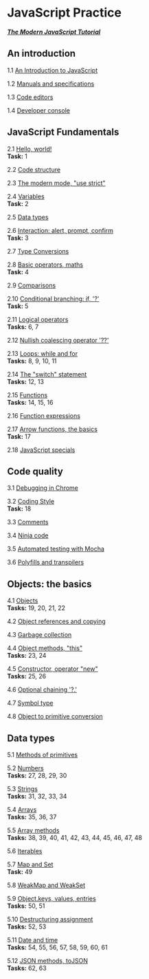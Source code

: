 # JavaScript Practice 
***[The Modern JavaScript Tutorial](https://javascript.info/javascript-specials)***

## An introduction

1.1 [An Introduction to JavaScript](https://javascript.info/intro)    

1.2 [Manuals and specifications](https://javascript.info/manuals-specifications)    

1.3 [Code editors](https://javascript.info/code-editors)    

1.4 [Developer console](https://javascript.info/devtools)   

## JavaScript Fundamentals

2.1 [Hello, world!](https://javascript.info/hello-world)      
__Task:__ 1

2.2 [Code structure](https://javascript.info/structure)   

2.3 [The modern mode, "use strict"](https://javascript.info/strict-mode)    

2.4 [Variables](https://javascript.info/variables)    
__Task:__ 2

2.5 [Data types](https://javascript.info/types)   

2.6 [Interaction: alert, prompt, confirm](https://javascript.info/alert-prompt-confirm)   
__Task:__ 3

2.7 [Type Conversions](https://javascript.info/type-conversions)    

2.8 [Basic operators, maths](https://javascript.info/operators)   
__Task:__ 4

2.9 [Comparisons](https://javascript.info/comparison)   

2.10 [Conditional branching: if, '?'](https://javascript.info/ifelse)   
__Task:__ 5

2.11 [Logical operators](https://javascript.info/logical-operators)   
__Tasks:__ 6, 7

2.12 [Nullish coalescing operator '??'](https://javascript.info/nullish-coalescing-operator)    

2.13 [Loops: while and for](https://javascript.info/while-for)    
__Tasks:__ 8, 9, 10, 11

2.14 [The "switch" statement](https://javascript.info/switch)   
__Tasks:__ 12, 13

2.15 [Functions](https://javascript.info/function-basics)   
__Tasks:__ 14, 15, 16

2.16 [Function expressions](https://javascript.info/function-expressions)   

2.17 [Arrow functions, the basics](https://javascript.info/arrow-functions-basics)    
__Task:__ 17

2.18 [JavaScript specials](https://javascript.info/javascript-specials)   

## Code quality

3.1 [Debugging in Chrome](https://javascript.info/debugging-chrome)   

3.2 [Coding Style](https://javascript.info/coding-style)    
__Task:__ 18

3.3 [Comments](https://javascript.info/comments)    

3.4 [Ninja code](https://javascript.info/ninja-code)    

3.5 [Automated testing with Mocha](https://javascript.info/testing-mocha)   

3.6 [Polyfills and transpilers](https://javascript.info/polyfills)    

## Objects: the basics

4.1 [Objects](https://javascript.info/object)   
__Tasks:__ 19, 20, 21, 22

4.2 [Object references and copying](https://javascript.info/object-copy)

4.3 [Garbage collection](https://javascript.info/garbage-collection)

4.4 [Object methods, "this"](https://javascript.info/object-methods)    
__Tasks:__ 23, 24

4.5 [Constructor, operator "new"](https://javascript.info/constructor-new)    
__Tasks:__ 25, 26

4.6 [Optional chaining '?.'](https://javascript.info/optional-chaining)

4.7 [Symbol type](https://javascript.info/symbol)

4.8 [Object to primitive conversion](https://javascript.info/object-toprimitive)

## Data types
5.1 [Methods of primitives](https://javascript.info/primitives-methods)

5.2 [Numbers](https://javascript.info/number)   
__Tasks:__ 27, 28, 29, 30

5.3 [Strings](https://javascript.info/string)   
__Tasks:__ 31, 32, 33, 34

5.4 [Arrays](https://javascript.info/array)   
__Tasks:__ 35, 36, 37

5.5 [Array methods](https://javascript.info/array-methods)   
__Tasks:__ 38, 39, 40, 41, 42, 43, 44, 45, 46, 47, 48

5.6 [Iterables](https://javascript.info/iterable)   

5.7 [Map and Set](https://javascript.info/map-set)   
__Task:__ 49

5.8 [WeakMap and WeakSet](https://javascript.info/weakmap-weakset)   

5.9 [Object.keys, values, entries](https://javascript.info/keys-values-entries)   
__Tasks:__ 50, 51

5.10 [Destructuring assignment](https://javascript.info/destructuring-assignment)   
__Tasks:__ 52, 53

5.11 [Date and time](https://javascript.info/date)   
__Tasks:__ 54, 55, 56, 57, 58, 59, 60, 61

5.12 [JSON methods, toJSON](https://javascript.info/json)   
__Tasks:__ 62, 63
